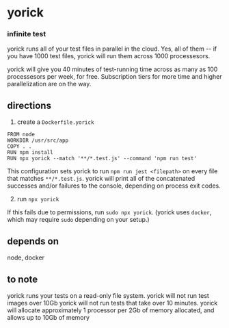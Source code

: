 # yorick
### infinite test

yorick runs all of your test files in parallel in the cloud. Yes, all of them -- if you have 1000 test files, yorick will run them across 1000 processesors.

yorick will give you 40 minutes of test-running time across as many as 100 processesors per week, for free. Subscription tiers for more time and higher parallelization are on the way.

## directions

1. create a `Dockerfile.yorick`

```
FROM node
WORKDIR /usr/src/app
COPY . .
RUN npm install
RUN npx yorick --match '**/*.test.js' --command 'npm run test'
```

This configuration sets yorick to run `npm run jest <filepath>` on every file that matches `**/*.test.js`. yorick will print all of the concatenated successes and/or failures to the console, depending on process exit codes.

2. run `npx yorick`

If this fails due to permissions, run `sudo npx yorick`. (yorick uses `docker`, which may require `sudo` depending on your setup.)

## depends on

node, docker

## to note

yorick runs your tests on a read-only file system.
yorick will not run test images over 10Gb
yorick will not run tests that take over 10 minutes.
yorick will allocate approximately 1 processor per 2Gb of memory allocated, and allows up to 10Gb of memory


